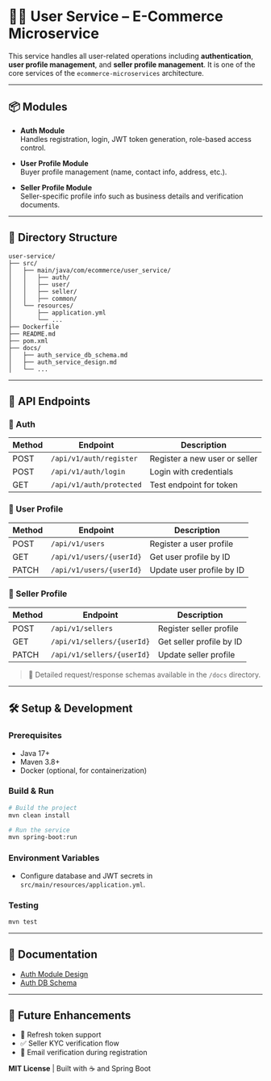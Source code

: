 # 🧑‍💼 User Service – E-Commerce Microservice

This service handles all user-related operations including **authentication**, **user profile management**, and **seller profile management**. It is one of the core services of the `ecommerce-microservices` architecture.

---

## 📦 Modules

- **Auth Module**  
  Handles registration, login, JWT token generation, role-based access control.

- **User Profile Module**  
  Buyer profile management (name, contact info, address, etc.).

- **Seller Profile Module**  
  Seller-specific profile info such as business details and verification documents.

---

## 📂 Directory Structure

```
user-service/
├── src/
│   ├── main/java/com/ecommerce/user_service/
│   │   ├── auth/
│   │   ├── user/
│   │   ├── seller/
│   │   ├── common/
│   └── resources/
│       ├── application.yml
│       └── ...
├── Dockerfile
├── README.md
├── pom.xml
├── docs/
│   ├── auth_service_db_schema.md
│   ├── auth_service_design.md
│   └── ...

```

---

## 🔐 API Endpoints

### 🔸 Auth

| Method | Endpoint                 | Description                   |
|--------|--------------------------|-------------------------------|
| POST   | `/api/v1/auth/register`  | Register a new user or seller |
| POST   | `/api/v1/auth/login`     | Login with credentials        |
| GET    | `/api/v1/auth/protected` | Test endpoint for token       |

### 🔸 User Profile

| Method | Endpoint                     | Description                  |
|--------|------------------------------|------------------------------|
| POST   | `/api/v1/users`              | Register a user profile      |
| GET    | `/api/v1/users/{userId}`     | Get user profile by ID       |
| PATCH  | `/api/v1/users/{userId}`     | Update user profile by ID    |

### 🔸 Seller Profile

| Method | Endpoint                        | Description                |
|--------|----------------------------------|----------------------------|
| POST   | `/api/v1/sellers`               | Register seller profile    |
| GET    | `/api/v1/sellers/{userId}`      | Get seller profile by ID   |
| PATCH  | `/api/v1/sellers/{userId}`      | Update seller profile      |

> 📄 Detailed request/response schemas available in the `/docs` directory.

---

## 🛠️ Setup & Development

### Prerequisites
- Java 17+
- Maven 3.8+
- Docker (optional, for containerization)

### Build & Run

```bash
# Build the project
mvn clean install

# Run the service
mvn spring-boot:run
```

### Environment Variables
- Configure database and JWT secrets in `src/main/resources/application.yml`.

### Testing

```bash
mvn test
```

---

## 📘 Documentation

- [Auth Module Design](docs/auth_service_design.md)
- [Auth DB Schema](./docs/auth_service_db_schema.md)

---

## 🚀 Future Enhancements

- 🔁 Refresh token support
- ✅ Seller KYC verification flow
- 📧 Email verification during registration

**MIT License** | Built with ☕ and Spring Boot
